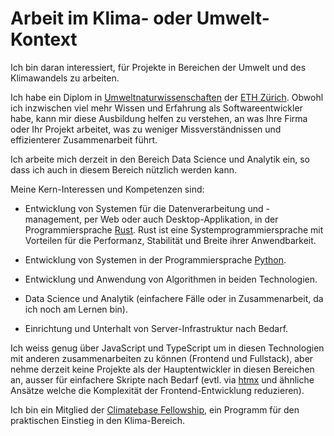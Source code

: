 # Arbeit im Klima- oder Umwelt-Kontext

Ich bin daran interessiert, für Projekte in Bereichen der Umwelt und
des Klimawandels zu arbeiten.

Ich habe ein Diplom in [Umweltnaturwissenschaften](https://usys.ethz.ch/studium/umweltnaturwissenschaften.html)
der [ETH Zürich](https://ethz.ch/de.html). Obwohl ich inzwischen viel mehr 
Wissen und Erfahrung als Softwareentwickler habe, kann mir diese
Ausbildung helfen zu verstehen, an was Ihre Firma oder Ihr Projekt arbeitet, was zu
weniger Missverständnissen und effizienterer Zusammenarbeit führt.

Ich arbeite mich derzeit in den Bereich Data Science und Analytik ein,
so dass ich auch in diesem Bereich nützlich werden kann.

Meine Kern-Interessen und Kompetenzen sind:

* Entwicklung von Systemen für die Datenverarbeitung und -management,
  per Web oder auch Desktop-Applikation, in der Programmiersprache
  [Rust](https://de.wikipedia.org/wiki/Rust_(Programmiersprache)).
  Rust ist eine Systemprogrammiersprache mit Vorteilen für die Performanz,
  Stabilität und Breite ihrer Anwendbarkeit.

* Entwicklung von Systemen in der Programmiersprache
  [Python](https://de.wikipedia.org/wiki/Python_(Programmiersprache)).

* Entwicklung und Anwendung von Algorithmen in beiden Technologien.

* Data Science und Analytik (einfachere Fälle oder in Zusammenarbeit,
  da ich noch am Lernen bin).

* Einrichtung und Unterhalt von Server-Infrastruktur nach Bedarf.

Ich weiss genug über JavaScript und TypeScript um in diesen
Technologien mit anderen zusammenarbeiten zu können (Frontend und
Fullstack), aber nehme derzeit keine Projekte als der Hauptentwickler
in diesen Bereichen an, ausser für einfachere Skripte nach Bedarf
(evtl. via [htmx](https://htmx.org/) und ähnliche Ansätze welche die
Komplexität der Frontend-Entwicklung reduzieren).<!-- hmm cooperation w freelancers I look out for! -->

Ich bin ein Mitglied der [Climatebase Fellowship](https://climatebase.org/fellowship),
ein Programm für den praktischen Einstieg in den Klima-Bereich.
